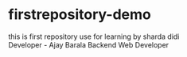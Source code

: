 # firstrepository-demo
this is first repository use for learning by sharda didi
<br>
Developer - Ajay Barala
Backend Web Developer

